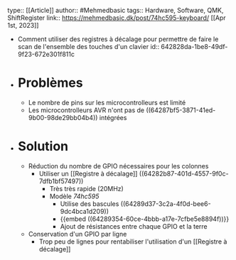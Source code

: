 type:: [[Article]]
author:: #Mehmedbasic
tags:: Hardware, Software, QMK, ShiftRegister
link:: https://mehmedbasic.dk/post/74hc595-keyboard/
[[Apr 1st, 2023]]

- Comment utiliser des registres à décalage pour permettre de faire le scan de l'ensemble des touches d'un clavier
  id:: 642828da-1be8-49df-9f23-672e301f811c
- # Problèmes
	- Le nombre de pins sur les microcontrolleurs est limité
	- Les microcontrolleurs AVR n'ont pas de ((64287bf5-3871-41ed-9b00-98de29bb04b4)) intégrées
- # Solution
	- Réduction du nombre de GPIO nécessaires pour les colonnes
		- Utiliser un [[Registre à décalage]] ((64282b87-401d-4557-9f0c-7dfb1bf57497))
			- Très très rapide (20MHz)
			- Modèle *74hc595*
				- Utilise des bascules ((64289d37-3c2a-4f0d-bee6-9dc4bca1d209))
				- {{embed ((64289354-60ce-4bbb-a17e-7cfbe5e8894f))}}
				- Ajout de résistances entre chaque GPIO et la terre
	- Conservation d'un GPIO par ligne
		- Trop peu de lignes pour rentabiliser l'utilisation d'un [[Registre à décalage]]